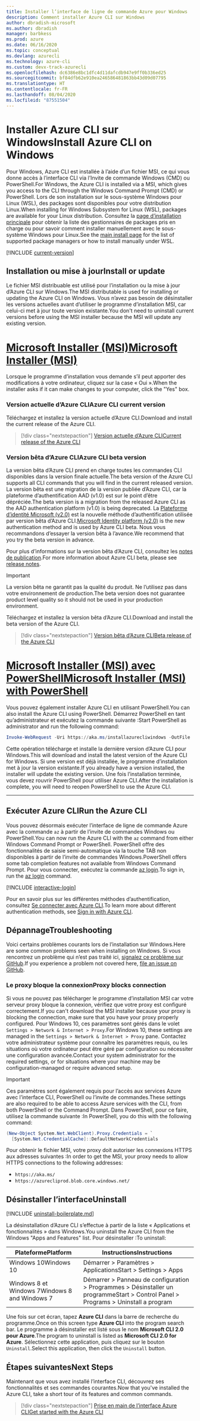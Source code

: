 ```yaml
---
title: Installer l’interface de ligne de commande Azure pour Windows
description: Comment installer Azure CLI sur Windows
author: dbradish-microsoft
ms.author: dbradish
manager: barbkess
ms.prod: azure
ms.date: 06/16/2020
ms.topic: conceptual
ms.devlang: azurecli
ms.technology: azure-cli
ms.custom: devx-track-azurecli
ms.openlocfilehash: dc6386e8bc1dfc4d11dafcdb947e9ff0b336ed25
ms.sourcegitcommit: bf84dfb62e910ea246586481863bb43d09d07795
ms.translationtype: HT
ms.contentlocale: fr-FR
ms.lasthandoff: 08/04/2020
ms.locfileid: "87551504"
---
```

# <a name="install-azure-cli-on-windows"></a><span data-ttu-id="7d54f-103">Installer Azure CLI sur Windows</span><span class="sxs-lookup"><span data-stu-id="7d54f-103">Install Azure CLI on Windows</span></span>

<span data-ttu-id="7d54f-104">Pour Windows, Azure CLI est installée à l’aide d’un fichier MSI, ce qui vous donne accès à l’interface CLI via l’Invite de commande Windows (CMD) ou PowerShell.</span><span class="sxs-lookup"><span data-stu-id="7d54f-104">For Windows, the Azure CLI is installed via a MSI, which gives you access to the CLI through the Windows Command Prompt (CMD) or PowerShell.</span></span>
<span data-ttu-id="7d54f-105">Lors de son installation sur le sous-système Windows pour Linux (WSL), des packages sont disponibles pour votre distribution Linux.</span><span class="sxs-lookup"><span data-stu-id="7d54f-105">When installing for Windows Subsystem for Linux (WSL), packages are available for your Linux distribution.</span></span> <span data-ttu-id="7d54f-106">Consultez la [page d’installation principale](install-azure-cli.md) pour obtenir la liste des gestionnaires de packages pris en charge ou pour savoir comment installer manuellement avec le sous-système Windows pour Linux.</span><span class="sxs-lookup"><span data-stu-id="7d54f-106">See the [main install page](install-azure-cli.md) for the list of supported package managers or how to install manually under WSL.</span></span>

[!INCLUDE [current-version](includes/current-version.md)]

## <a name="install-or-update"></a><span data-ttu-id="7d54f-107">Installation ou mise à jour</span><span class="sxs-lookup"><span data-stu-id="7d54f-107">Install or update</span></span>

<span data-ttu-id="7d54f-108">Le fichier MSI distribuable est utilisé pour l’installation ou la mise à jour d’Azure CLI sur Windows.</span><span class="sxs-lookup"><span data-stu-id="7d54f-108">The MSI distributable is used for installing or updating the Azure CLI on Windows.</span></span> <span data-ttu-id="7d54f-109">Vous n’avez pas besoin de désinstaller les versions actuelles avant d’utiliser le programme d’installation MSI, car celui-ci met à jour toute version existante.</span><span class="sxs-lookup"><span data-stu-id="7d54f-109">You don't need to uninstall current versions before using the MSI installer because the MSI will update any existing version.</span></span>

# <a name="microsoft-installer-msi"></a>[<span data-ttu-id="7d54f-110">Microsoft Installer (MSI)</span><span class="sxs-lookup"><span data-stu-id="7d54f-110">Microsoft Installer (MSI)</span></span>](#tab/azure-cli)

<span data-ttu-id="7d54f-111">Lorsque le programme d’installation vous demande s’il peut apporter des modifications à votre ordinateur, cliquez sur la case « Oui ».</span><span class="sxs-lookup"><span data-stu-id="7d54f-111">When the installer asks if it can make changes to your computer, click the "Yes" box.</span></span>

### <a name="azure-cli-current-version"></a><span data-ttu-id="7d54f-112">Version actuelle d’Azure CLI</span><span class="sxs-lookup"><span data-stu-id="7d54f-112">Azure CLI current version</span></span>

<span data-ttu-id="7d54f-113">Téléchargez et installez la version actuelle d’Azure CLI.</span><span class="sxs-lookup"><span data-stu-id="7d54f-113">Download and install the current release of the Azure CLI.</span></span>  

> [!div class="nextstepaction"]
> [<span data-ttu-id="7d54f-114">Version actuelle d’Azure CLI</span><span class="sxs-lookup"><span data-stu-id="7d54f-114">Current release of the Azure CLI</span></span>](https://aka.ms/installazurecliwindows)

### <a name="azure-cli-beta-version"></a><span data-ttu-id="7d54f-115">Version bêta d’Azure CLI</span><span class="sxs-lookup"><span data-stu-id="7d54f-115">Azure CLI beta version</span></span>

<span data-ttu-id="7d54f-116">La version bêta d’Azure CLI prend en charge toutes les commandes CLI disponibles dans la version finale actuelle.</span><span class="sxs-lookup"><span data-stu-id="7d54f-116">The beta version of the Azure CLI supports all CLI commands that you will find in the current released version.</span></span> <span data-ttu-id="7d54f-117">La version bêta est une migration de la version publiée d’Azure CLI, car la plateforme d’authentification AAD (v1.0) est sur le point d’être dépréciée.</span><span class="sxs-lookup"><span data-stu-id="7d54f-117">The beta version is a migration from the released Azure CLI as the AAD authentication platform (v1.0) is being deprecated.</span></span>  <span data-ttu-id="7d54f-118">La [Plateforme d’identité Microsoft (v2.0)](/azure/active-directory/develop/v2-overview) est la nouvelle méthode d’authentification utilisée par version bêta d’Azure CLI.</span><span class="sxs-lookup"><span data-stu-id="7d54f-118">[Microsoft Identity platform (v2.0)](/azure/active-directory/develop/v2-overview) is the new authentication method and is used by Azure CLI beta.</span></span>  <span data-ttu-id="7d54f-119">Nous vous recommandons d’essayer la version bêta à l’avance.</span><span class="sxs-lookup"><span data-stu-id="7d54f-119">We recommend that you try the beta version in advance.</span></span>  

<span data-ttu-id="7d54f-120">Pour plus d’informations sur la version bêta d’Azure CLI, consultez les [notes de publication](release-notes-azure-cli?tabs=azure-cli-beta).</span><span class="sxs-lookup"><span data-stu-id="7d54f-120">For more information about Azure CLI beta, please see [release notes](release-notes-azure-cli?tabs=azure-cli-beta).</span></span>

> [!IMPORTANT]
>
> <span data-ttu-id="7d54f-121">La version bêta ne garantit pas la qualité du produit. Ne l’utilisez pas dans votre environnement de production.</span><span class="sxs-lookup"><span data-stu-id="7d54f-121">The beta version does not guarantee product level quality so it should not be used in your production environment.</span></span>

<span data-ttu-id="7d54f-122">Téléchargez et installez la version bêta d’Azure CLI.</span><span class="sxs-lookup"><span data-stu-id="7d54f-122">Download and install the beta version of the Azure CLI.</span></span>

> [!div class="nextstepaction"]
> [<span data-ttu-id="7d54f-123">Version bêta d’Azure CLI</span><span class="sxs-lookup"><span data-stu-id="7d54f-123">Beta release of the Azure CLI</span></span>](https://aka.ms/installazurecliwindowsbeta)

# <a name="microsoft-installer-msi-with-powershell"></a>[<span data-ttu-id="7d54f-124">Microsoft Installer (MSI) avec PowerShell</span><span class="sxs-lookup"><span data-stu-id="7d54f-124">Microsoft Installer (MSI) with PowerShell</span></span>](#tab/azure-powershell)

<span data-ttu-id="7d54f-125">Vous pouvez également installer Azure CLI en utilisant PowerShell.</span><span class="sxs-lookup"><span data-stu-id="7d54f-125">You can also install the Azure CLI using PowerShell.</span></span> <span data-ttu-id="7d54f-126">Démarrez PowerShell en tant qu’administrateur et exécutez la commande suivante :</span><span class="sxs-lookup"><span data-stu-id="7d54f-126">Start PowerShell as administrator and run the following command:</span></span>

   ```PowerShell
   Invoke-WebRequest -Uri https://aka.ms/installazurecliwindows -OutFile .\AzureCLI.msi; Start-Process msiexec.exe -Wait -ArgumentList '/I AzureCLI.msi /quiet'; rm .\AzureCLI.msi
   ```

<span data-ttu-id="7d54f-127">Cette opération télécharge et installe la dernière version d’Azure CLI pour Windows.</span><span class="sxs-lookup"><span data-stu-id="7d54f-127">This will download and install the latest version of the Azure CLI for Windows.</span></span> <span data-ttu-id="7d54f-128">Si une version est déjà installée, le programme d’installation met à jour la version existante.</span><span class="sxs-lookup"><span data-stu-id="7d54f-128">If you already have a version installed, the installer will update the existing version.</span></span> <span data-ttu-id="7d54f-129">Une fois l’installation terminée, vous devez rouvrir PowerShell pour utiliser Azure CLI.</span><span class="sxs-lookup"><span data-stu-id="7d54f-129">After the installation is complete, you will need to reopen PowerShell to use the Azure CLI.</span></span>

---

## <a name="run-the-azure-cli"></a><span data-ttu-id="7d54f-130">Exécuter Azure CLI</span><span class="sxs-lookup"><span data-stu-id="7d54f-130">Run the Azure CLI</span></span>

<span data-ttu-id="7d54f-131">Vous pouvez désormais exécuter l’interface de ligne de commande Azure avec la commande `az` à partir de l’invite de commandes Windows ou PowerShell.</span><span class="sxs-lookup"><span data-stu-id="7d54f-131">You can now run the Azure CLI with the `az` command from either Windows Command Prompt or PowerShell.</span></span> <span data-ttu-id="7d54f-132">PowerShell offre des fonctionnalités de saisie semi-automatique via la touche TAB non disponibles à partir de l’invite de commandes Windows.</span><span class="sxs-lookup"><span data-stu-id="7d54f-132">PowerShell offers some tab completion features not available from Windows Command Prompt.</span></span> <span data-ttu-id="7d54f-133">Pour vous connecter, exécutez la commande [az login](/cli/azure/reference-index#az-login).</span><span class="sxs-lookup"><span data-stu-id="7d54f-133">To sign in, run the [az login](/cli/azure/reference-index#az-login) command.</span></span>

[!INCLUDE [interactive-login](includes/interactive-login.md)]

<span data-ttu-id="7d54f-134">Pour en savoir plus sur les différentes méthodes d’authentification, consultez [Se connecter avec Azure CLI](authenticate-azure-cli.md).</span><span class="sxs-lookup"><span data-stu-id="7d54f-134">To learn more about different authentication methods, see [Sign in with Azure CLI](authenticate-azure-cli.md).</span></span>

## <a name="troubleshooting"></a><span data-ttu-id="7d54f-135">Dépannage</span><span class="sxs-lookup"><span data-stu-id="7d54f-135">Troubleshooting</span></span>

<span data-ttu-id="7d54f-136">Voici certains problèmes courants lors de l’installation sur Windows.</span><span class="sxs-lookup"><span data-stu-id="7d54f-136">Here are some common problems seen when installing on Windows.</span></span> <span data-ttu-id="7d54f-137">Si vous rencontrez un problème qui n’est pas traité ici, [signalez ce problème sur GitHub](https://github.com/Azure/azure-cli/issues).</span><span class="sxs-lookup"><span data-stu-id="7d54f-137">If you experience a problem not covered here, [file an issue on GitHub](https://github.com/Azure/azure-cli/issues).</span></span>

### <a name="proxy-blocks-connection"></a><span data-ttu-id="7d54f-138">Le proxy bloque la connexion</span><span class="sxs-lookup"><span data-stu-id="7d54f-138">Proxy blocks connection</span></span>

<span data-ttu-id="7d54f-139">Si vous ne pouvez pas télécharger le programme d’installation MSI car votre serveur proxy bloque la connexion, vérifiez que votre proxy est configuré correctement.</span><span class="sxs-lookup"><span data-stu-id="7d54f-139">If you can't download the MSI installer because your proxy is blocking the connection, make sure that you have your proxy properly configured.</span></span> <span data-ttu-id="7d54f-140">Pour Windows 10, ces paramètres sont gérés dans le volet `Settings > Network & Internet > Proxy`.</span><span class="sxs-lookup"><span data-stu-id="7d54f-140">For Windows 10, these settings are managed in the `Settings > Network & Internet > Proxy` pane.</span></span> <span data-ttu-id="7d54f-141">Contactez votre administrateur système pour connaître les paramètres requis, ou les situations où votre ordinateur peut être géré par configuration ou nécessiter une configuration avancée.</span><span class="sxs-lookup"><span data-stu-id="7d54f-141">Contact your system administrator for the required settings, or for situations where your machine may be configuration-managed or require advanced setup.</span></span>

> [!IMPORTANT]
> <span data-ttu-id="7d54f-142">Ces paramètres sont également requis pour l’accès aux services Azure avec l’interface CLI, PowerShell ou l’invite de commandes.</span><span class="sxs-lookup"><span data-stu-id="7d54f-142">These settings are also required to be able to access Azure services with the CLI, from both PowerShell or the Command Prompt.</span></span> <span data-ttu-id="7d54f-143">Dans PowerShell, pour ce faire, utilisez la commande suivante :</span><span class="sxs-lookup"><span data-stu-id="7d54f-143">In PowerShell, you do this with the following command:</span></span>
>
> ```powershell
> (New-Object System.Net.WebClient).Proxy.Credentials = `
>   [System.Net.CredentialCache]::DefaultNetworkCredentials
> ```

<span data-ttu-id="7d54f-144">Pour obtenir le fichier MSI, votre proxy doit autoriser les connexions HTTPS aux adresses suivantes :</span><span class="sxs-lookup"><span data-stu-id="7d54f-144">In order to get the MSI, your proxy needs to allow HTTPS connections to the following addresses:</span></span>

* `https://aka.ms/`
* `https://azurecliprod.blob.core.windows.net/`

## <a name="uninstall"></a><span data-ttu-id="7d54f-145">Désinstaller l’interface</span><span class="sxs-lookup"><span data-stu-id="7d54f-145">Uninstall</span></span>

[!INCLUDE [uninstall-boilerplate.md](includes/uninstall-boilerplate.md)]

<span data-ttu-id="7d54f-146">La désinstallation d’Azure CLI s’effectue à partir de la liste « Applications et fonctionnalités » dans Windows.</span><span class="sxs-lookup"><span data-stu-id="7d54f-146">You uninstall the Azure CLI from the Windows "Apps and Features" list.</span></span> <span data-ttu-id="7d54f-147">Pour désinstaller :</span><span class="sxs-lookup"><span data-stu-id="7d54f-147">To uninstall:</span></span>

| <span data-ttu-id="7d54f-148">Plateforme</span><span class="sxs-lookup"><span data-stu-id="7d54f-148">Platform</span></span> | <span data-ttu-id="7d54f-149">Instructions</span><span class="sxs-lookup"><span data-stu-id="7d54f-149">Instructions</span></span> |
|---|---|
| <span data-ttu-id="7d54f-150">Windows 10</span><span class="sxs-lookup"><span data-stu-id="7d54f-150">Windows 10</span></span> | <span data-ttu-id="7d54f-151">Démarrer > Paramètres > Applications</span><span class="sxs-lookup"><span data-stu-id="7d54f-151">Start > Settings > Apps</span></span> |
| <span data-ttu-id="7d54f-152">Windows 8 et Windows 7</span><span class="sxs-lookup"><span data-stu-id="7d54f-152">Windows 8 and Windows 7</span></span> | <span data-ttu-id="7d54f-153">Démarrer > Panneau de configuration > Programmes > Désinstaller un programme</span><span class="sxs-lookup"><span data-stu-id="7d54f-153">Start > Control Panel > Programs > Uninstall a program</span></span> |

<span data-ttu-id="7d54f-154">Une fois sur cet écran, tapez __Azure CLI__ dans la barre de recherche du programme.</span><span class="sxs-lookup"><span data-stu-id="7d54f-154">Once on this screen type __Azure CLI__ into the program search bar.</span></span> <span data-ttu-id="7d54f-155">Le programme à désinstaller est listé sous le nom __Microsoft CLI 2.0 pour Azure__.</span><span class="sxs-lookup"><span data-stu-id="7d54f-155">The program to uninstall is listed as __Microsoft CLI 2.0 for Azure__.</span></span> <span data-ttu-id="7d54f-156">Sélectionnez cette application, puis cliquez sur le bouton `Uninstall`.</span><span class="sxs-lookup"><span data-stu-id="7d54f-156">Select this application, then click the `Uninstall` button.</span></span>

## <a name="next-steps"></a><span data-ttu-id="7d54f-157">Étapes suivantes</span><span class="sxs-lookup"><span data-stu-id="7d54f-157">Next Steps</span></span>

<span data-ttu-id="7d54f-158">Maintenant que vous avez installé l’interface CLI, découvrez ses fonctionnalités et ses commandes courantes.</span><span class="sxs-lookup"><span data-stu-id="7d54f-158">Now that you've installed the Azure CLI, take a short tour of its features and common commands.</span></span>

> [!div class="nextstepaction"]
> [<span data-ttu-id="7d54f-159">Prise en main de l’interface Azure CLI</span><span class="sxs-lookup"><span data-stu-id="7d54f-159">Get started with the Azure CLI</span></span>](get-started-with-azure-cli.md)
